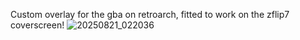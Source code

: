 Custom overlay for the gba on retroarch, fitted to work on the zflip7 coverscreen!
![20250821_022036](https://github.com/user-attachments/assets/1ed0add1-8056-4c76-8f04-5e5b7df20df7)
